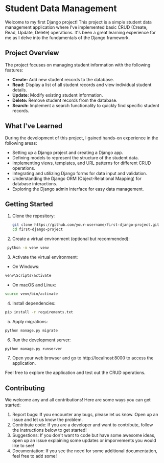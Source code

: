 
# Student Data Management

Welcome to my first Django project! This project is a simple student data management application where I've implemented basic CRUD (Create, Read, Update, Delete) operations. It's been a great learning experience for me as I delve into the fundamentals of the Django framework.



## Project Overview

The project focuses on managing student information with the following features:
- **Create:** Add new student records to the database.
- **Read:** Display a list of all student records and view individual student details.
- **Update:** Modify existing student information.
- **Delete:** Remove student records from the database.
- **Search:** Implement a search functionality to quickly find specific student records.

## What I've Learned

During the development of this project, I gained hands-on experience in the following areas:
- Setting up a Django project and creating a Django app.
- Defining models to represent the structure of the student data.
- Implementing views, templates, and URL patterns for different CRUD operations.
- Integrating and utilizing Django forms for data input and validation.
- Understanding the Django ORM (Object-Relational Mapping) for database interactions.
- Exploring the Django admin interface for easy data management.
## Getting Started 

1. Clone the repository:
   ```bash
   git clone https://github.com/your-username/first-django-project.git
   cd first-django-project

2. Create a virtual environment (optional but recommended):
```bash
 python -m venv venv
```
3. Activate the virtual environment:
  * On Windows:
  ```bash
  venv\Scripts\activate
```
* On macOS and Linux:
```bash
source venv/bin/activate

```
4. Install dependencies:
```bash
pip install -r requirements.txt
```
5. Apply migrations:
```bash
python manage.py migrate
```
6. Run the development server:
```bash
python manage.py runserver
```
7. Open your web browser and go to http://localhost:8000 to access the application.

Feel free to explore the application and test out the CRUD operations.



 
## Contributing
We welcome any and all contributions! Here are some ways you can get started:
1. Report bugs: If you encounter any bugs, please let us know. Open up an issue and let us know the problem.
2. Contribute code: If you are a developer and want to contribute, follow the instructions below to get started!
3. Suggestions: If you don't want to code but have some awesome ideas, open up an issue explaining some updates or imporvements you would like to see!
4. Documentation: If you see the need for some additional documentation, feel free to add some!


